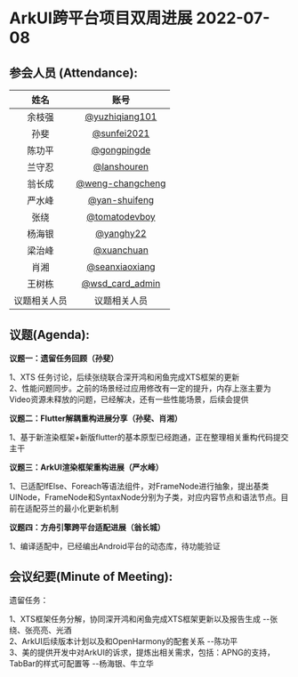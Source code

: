  # ArkUI跨平台项目双周进展 2022-07-08

 ## 参会人员 (Attendance):
| 姓名 | 账号   |
| :----: | :----: |
| 余枝强 | [@yuzhiqiang101](https://gitee.com/yuzhiqiang101) |
| 孙斐 | [@sunfei2021](https://gitee.com/sunfei2021) |
| 陈功平 | [@gongpingde](https://gitee.com/gongpingde) |
| 兰守忍 | [@lanshouren](https://gitee.com/lanshouren) |
| 翁长成 | [@weng-changcheng](https://gitee.com/weng-changcheng) |
| 严水峰 | [@yan-shuifeng](https://gitee.com/yan-shuifeng) |
| 张绕 | [@tomatodevboy](https://gitee.com/tomatodevboy) |
| 杨海银 | [@yanghy22](https://gitee.com/yanghy22) |
| 梁治峰 | [@xuanchuan](https://gitee.com/xuanchuan) |
| 肖湘 | [@seanxiaoxiang](https://gitee.com/seanxiaoxiang) |
| 王树栋 | [@wsd_card_admin](https://gitee.com/wsd_card_admin) |
| 议题相关人员 | 议题相关人员 |



 ## 议题(Agenda):

**议题一：遗留任务回顾（孙斐）**

1、XTS 任务讨论，后续张绕联合深开鸿和闲鱼完成XTS框架的更新<br>
2、性能问题同步。之前的场景经过应用修改有一定的提升，内存上涨主要为Video资源未释放的问题，已经解决，还有一些性能场景，后续会提供<br>

**议题二：Flutter解耦重构进展分享（孙斐、肖湘）**

1、基于新渲染框架+新版flutter的基本原型已经跑通，正在整理相关重构代码提交主干 <br>

**议题三：ArkUI渲染框架重构进展（严水峰）**

1、已适配IfElse、Foreach等语法组件，对FrameNode进行抽象，提出基类UINode，FrameNode和SyntaxNode分别为子类，对应内容节点和语法节点。目前在适配芬兰的最小化更新机制<br>

**议题四：方舟引擎跨平台适配进展（翁长城）**

1、编译适配中，已经编出Android平台的动态库，待功能验证 <br>


## 会议纪要(Minute of Meeting):

遗留任务：

1、XTS框架任务分解，协同深开鸿和闲鱼完成XTS框架更新以及报告生成 --张绕、张亮亮、光酒 <br>
2、ArkUI后续版本计划以及和OpenHarmony的配套关系  --陈功平<br>
3、美的提供开发中对ArkUI的诉求，提炼出相关需求，包括：APNG的支持，TabBar的样式可配置等  --杨海银、牛立华 <br>

